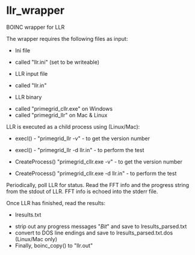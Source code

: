 # llr_wrapper
BOINC wrapper for LLR

The wrapper requires the following files as input:

* Ini file
 - called "llr.ini" (set to be writeable)

* LLR input file
 - called "llr.in"

* LLR binary
 - called "primegrid_cllr.exe" on Windows
 - called "primegrid_llr" on Mac & Linux

LLR is executed as a child process using (Linux/Mac):

* execl() - "primegrid_llr -v" - to get the version number
* execl() - "primegrid_llr -d llr.in" - to perform the test

* CreateProcess() "primegrid_cllr.exe -v" - to get the version number
* CreateProcess() "primegrid_cllr.exe -d llr.in" - to perform the test

Periodically, poll LLR for status.  Read the FFT info and the progress string from the stdout of LLR.
FFT info is echoed into the stderr file.

Once LLR has finished, read the results:

* lresults.txt
 - strip out any progress messages "*Bit*" and save to lresults_parsed.txt
 - convert to DOS line endings and save to lresults_parsed.txt.dos (Linux/Mac only)
 - Finally, boinc_copy() to "llr.out"

